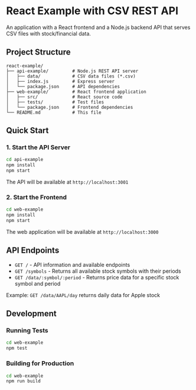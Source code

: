 # React Example with CSV REST API

An application with a React frontend and a Node.js backend API that serves CSV files with stock/financial data.

## Project Structure

```
react-example/
├── api-example/         # Node.js REST API server
│   ├── data/            # CSV data files (*.csv)
│   ├── index.js         # Express server
│   └── package.json     # API dependencies
├── web-example/         # React frontend application
│   ├── src/             # React source code
│   ├── tests/           # Test files
│   └── package.json     # Frontend dependencies
└── README.md            # This file
```

## Quick Start

### 1. Start the API Server

```bash
cd api-example
npm install
npm start
```

The API will be available at `http://localhost:3001`

### 2. Start the Frontend

```bash
cd web-example
npm install
npm start
```

The web application will be available at `http://localhost:3000`

## API Endpoints

- `GET /` - API information and available endpoints
- `GET /symbols` - Returns all available stock symbols with their periods
- `GET /data/:symbol/:period` - Returns price data for a specific stock symbol and period

Example: `GET /data/AAPL/day` returns daily data for Apple stock

## Development

### Running Tests

```bash
cd web-example
npm test
```

### Building for Production

```bash
cd web-example
npm run build
```
